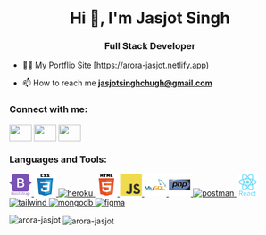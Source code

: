<h1 align="center">Hi 👋, I'm Jasjot Singh</h1>
<h3 align="center">Full Stack Developer</h3>


- 👨‍💻 My Portflio Site [https://arora-jasjot.netlify.app)


- 📫 How to reach me **jasjotsinghchugh@gmail.com**

<h3 align="left">Connect with me:</h3>
<p align="left">
<a href="https://www.linkedin.com/in/arora-jasjot/" target="blank"><img align="center" src="https://cdn.jsdelivr.net/npm/simple-icons@3.0.1/icons/linkedin.svg" height="30" width="40" /></a>
<a href="https://www.facebook.com/arora.jasjot" target="blank"><img align="center" src="https://cdn.jsdelivr.net/npm/simple-icons@3.0.1/icons/facebook.svg" height="30" width="40" /></a>
<a href="https://instagram.com/arora_jasjot" target="blank"><img align="center" src="https://cdn.jsdelivr.net/npm/simple-icons@3.0.1/icons/instagram.svg" height="30" width="40" /></a>
</p>

<h3 align="left">Languages and Tools:</h3>
<p align="left"> <a href="https://getbootstrap.com" target="_blank"> <img src="https://raw.githubusercontent.com/devicons/devicon/master/icons/bootstrap/bootstrap-plain-wordmark.svg" alt="bootstrap" width="40" height="40"/> </a> <a href="https://www.w3schools.com/css/" target="_blank"> <img src="https://raw.githubusercontent.com/devicons/devicon/master/icons/css3/css3-original-wordmark.svg" alt="css3" width="40" height="40"/> <a href="https://heroku.com" target="_blank"> <img src="https://www.vectorlogo.zone/logos/heroku/heroku-icon.svg" alt="heroku" width="40" height="40"/> </a> <a href="https://www.w3.org/html/" target="_blank"> <img src="https://raw.githubusercontent.com/devicons/devicon/master/icons/html5/html5-original-wordmark.svg" alt="html5" width="40" height="40"/> </a> <a href="https://developer.mozilla.org/en-US/docs/Web/JavaScript" target="_blank"> <img src="https://raw.githubusercontent.com/devicons/devicon/master/icons/javascript/javascript-original.svg" alt="javascript" width="40" height="40"/> </a> <a href="https://www.mysql.com/" target="_blank"> <img src="https://raw.githubusercontent.com/devicons/devicon/master/icons/mysql/mysql-original-wordmark.svg" alt="mysql" width="40" height="40"/> </a> <a href="https://www.php.net" target="_blank"> <img src="https://raw.githubusercontent.com/devicons/devicon/master/icons/php/php-original.svg" alt="php" width="40" height="40"/> </a> <a href="https://postman.com" target="_blank"> <img src="https://www.vectorlogo.zone/logos/getpostman/getpostman-icon.svg" alt="postman" width="40" height="40"/> </a> <a href="https://reactjs.org/" target="_blank"> <img src="https://raw.githubusercontent.com/devicons/devicon/master/icons/react/react-original-wordmark.svg" alt="react" width="40" height="40"/> </a> <a href="https://tailwindcss.com/" target="_blank"> <img src="https://www.vectorlogo.zone/logos/tailwindcss/tailwindcss-icon.svg" alt="tailwind" width="40" height="40"/> </a> <a href="https://www.mongodb.com/" target="_blank"> <img src="https://www.vectorlogo.zone/logos/mongodb/mongodb-ar21.svg" alt="mongodb" width="40" height="40"/> </a> <a href="https://www.figma.com/" target="_blank"> <img src="https://www.vectorlogo.zone/logos/figma/figma-icon.svg" alt="figma" width="40" height="40"/> </a> </p>

<p><img align="left" src="https://github-readme-stats.vercel.app/api/top-langs?username=arora-jasjot&show_icons=true&locale=en&layout=compact" alt="arora-jasjot" /></p>

<p>&nbsp;<img align="center" src="https://github-readme-stats.vercel.app/api?username=arora-jasjot&show_icons=true&locale=en" alt="arora-jasjot" /></p>
